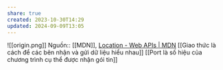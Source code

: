 ```yaml
---
share: true
created: 2023-10-30T14:29
updated: 2024-09-09T13:05
---
```

![[origin.png]]
Nguồn:: [[MDN]], [Location - Web APIs | MDN](https://developer.mozilla.org/en-US/docs/Web/API/Location)
[[Giao thức là cách để các bên nhận và gửi dữ liệu hiểu nhau]]
[[Port là số hiệu của chương trình cụ thể được nhận gói tin]]